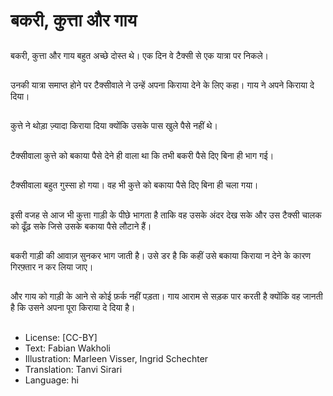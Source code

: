 # बकरी, कुत्ता और गाय

##
बकरी, कुत्ता और गाय बहुत अच्छे दोस्त थे। एक दिन वे टैक्सी से एक यात्रा पर निकले।

##
उनकी यात्रा समाप्त होने पर टैक्सीवाले ने उन्हें अपना किराया देने के लिए कहा। गाय ने अपने किराया दे दिया।

##
कुत्ते ने थोड़ा ज़्यादा किराया दिया क्योंकि उसके पास खुले पैसे नहीं थे।

##
टैक्सीवाला कुत्ते को बकाया पैसे देने ही वाला था कि तभी बकरी पैसे दिए बिना ही भाग गई।

##
टैक्सीवाला बहुत गुस्सा हो गया। वह भी कुत्ते को बकाया पैसे दिए बिना ही चला गया।

##
इसी वजह से आज भी कुत्ता गाड़ी के पीछे भागता है ताकि वह उसके अंदर देख सके और उस टैक्सी चालक को ढूँढ़ सके जिसे उसके बकाया पैसे लौटाने हैं।

##
बकरी गाड़ी की आवाज़ सुनकर भाग जाती है। उसे डर है कि कहीं उसे बकाया किराया न देने के कारण गिरफ़्तार न कर लिया जाए।

##
और गाय को गाड़ी के आने से कोई फ़र्क नहीं पड़ता। गाय आराम से सड़क पार करती है क्योंकि वह जानती है कि उसने अपना पूरा किराया दे दिया है।

##
* License: [CC-BY]
* Text: Fabian Wakholi
* Illustration: Marleen Visser, Ingrid Schechter
* Translation: Tanvi Sirari
* Language: hi
